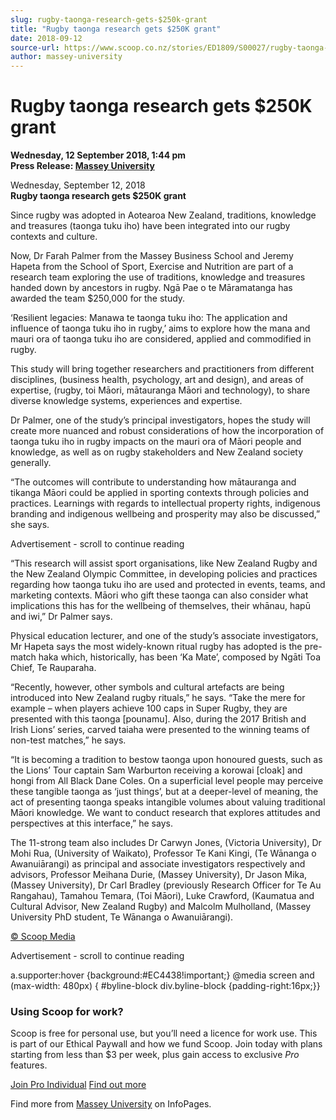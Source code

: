 ```yaml
---
slug: rugby-taonga-research-gets-$250k-grant
title: "Rugby taonga research gets $250K grant"
date: 2018-09-12
source-url: https://www.scoop.co.nz/stories/ED1809/S00027/rugby-taonga-research-gets-250k-grant.htm
author: massey-university
---
```

Rugby taonga research gets $250K grant
======================================

**Wednesday, 12 September 2018, 1:44 pm**  
**Press Release: [Massey University](https://info.scoop.co.nz/Massey_University)**

  
Wednesday, September 12, 2018  
**Rugby taonga research gets $250K grant** 

Since rugby was adopted in Aotearoa New Zealand, traditions, knowledge and treasures (taonga tuku iho) have been integrated into our rugby contexts and culture.

Now, Dr Farah Palmer from the Massey Business School and Jeremy Hapeta from the School of Sport, Exercise and Nutrition are part of a research team exploring the use of traditions, knowledge and treasures handed down by ancestors in rugby. Ngā Pae o te Māramatanga has awarded the team $250,000 for the study.

‘Resilient legacies: Manawa te taonga tuku iho: The application and influence of taonga tuku iho in rugby,’ aims to explore how the mana and mauri ora of taonga tuku iho are considered, applied and commodified in rugby.

This study will bring together researchers and practitioners from different disciplines, (business health, psychology, art and design), and areas of expertise, (rugby, toi Māori, mātauranga Māori and technology), to share diverse knowledge systems, experiences and expertise.

Dr Palmer, one of the study’s principal investigators, hopes the study will create more nuanced and robust considerations of how the incorporation of taonga tuku iho in rugby impacts on the mauri ora of Māori people and knowledge, as well as on rugby stakeholders and New Zealand society generally.  

“The outcomes will contribute to understanding how mātauranga and tikanga Māori could be applied in sporting contexts through policies and practices. Learnings with regards to intellectual property rights, indigenous branding and indigenous wellbeing and prosperity may also be discussed,” she says.

Advertisement - scroll to continue reading





“This research will assist sport organisations, like New Zealand Rugby and the New Zealand Olympic Committee, in developing policies and practices regarding how taonga tuku iho are used and protected in events, teams, and marketing contexts. Māori who gift these taonga can also consider what implications this has for the wellbeing of themselves, their whānau, hapū and iwi,” Dr Palmer says.

Physical education lecturer, and one of the study’s associate investigators, Mr Hapeta says the most widely-known ritual rugby has adopted is the pre-match haka which, historically, has been ‘Ka Mate’, composed by Ngāti Toa Chief, Te Rauparaha.

“Recently, however, other symbols and cultural artefacts are being introduced into New Zealand rugby rituals,” he says. “Take the mere for example – when players achieve 100 caps in Super Rugby, they are presented with this taonga \[pounamu\]. Also, during the 2017 British and Irish Lions’ series, carved taiaha were presented to the winning teams of non-test matches,” he says.

“It is becoming a tradition to bestow taonga upon honoured guests, such as the Lions’ Tour captain Sam Warburton receiving a korowai \[cloak\] and hongi from All Black Dane Coles. On a superficial level people may perceive these tangible taonga as ‘just things’, but at a deeper-level of meaning, the act of presenting taonga speaks intangible volumes about valuing traditional Māori knowledge. We want to conduct research that explores attitudes and perspectives at this interface,” he says.

The 11-strong team also includes Dr Carwyn Jones, (Victoria University), Dr Mohi Rua, (University of Waikato), Professor Te Kani Kingi, (Te Wānanga o Awanuiārangi) as principal and associate investigators respectively and advisors, Professor Meihana Durie, (Massey University), Dr Jason Mika, (Massey University), Dr Carl Bradley (previously Research Officer for Te Au Rangahau), Tamahou Temara, (Toi Māori), Luke Crawford, (Kaumatua and Cultural Advisor, New Zealand Rugby) and Malcolm Mulholland, (Massey University PhD student, Te Wānanga o Awanuiārangi).

[© Scoop Media](http://www.scoop.co.nz/about/terms.html)  

Advertisement - scroll to continue reading



a.supporter:hover {background:#EC4438!important;} @media screen and (max-width: 480px) { #byline-block div.byline-block {padding-right:16px;}}

### Using Scoop for work?

Scoop is free for personal use, but you’ll need a licence for work use. This is part of our Ethical Paywall and how we fund Scoop. Join today with plans starting from less than $3 per week, plus gain access to exclusive _Pro_ features.  
  
[Join Pro Individual](https://pro.scoop.co.nz/Individual/?from=ProIn24) [Find out more](https://pro.scoop.co.nz/using-scoop-for-work/?from=ProIn24)

Find more from [Massey University](https://info.scoop.co.nz/Massey_University) on InfoPages.